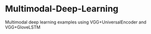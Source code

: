 # Multimodal-Deep-Learning
Multimodal deep learning examples using VGG+UniversalEncoder and VGG+GloveLSTM
